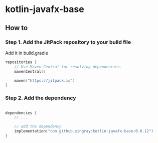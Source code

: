 # kotlin-javafx-base


## How to



### Step 1. Add the JitPack repository to your build file

Add it in build.gradle

```kotlin
repositories {
    // Use Maven Central for resolving dependencies.
    mavenCentral()

    maven("https://jitpack.io")
}
```


### Step 2. Add the dependency

```kotlin

dependencies {
    // ...

    // add the dependency
    implementation("com.github.xingray:kotlin-javafx-base:0.0.12")
}
```